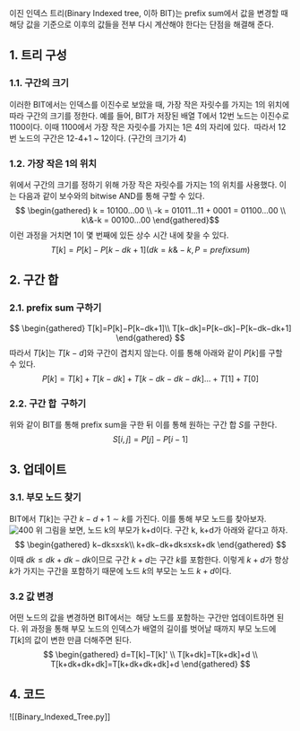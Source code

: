 이진 인덱스 트리(Binary Indexed tree, 이하 BIT)는 prefix sum에서 값을 변경할 때 해당 값을 기준으로 이후의 값들을 전부 다시 계산해야 한다는 단점을 해결해 준다.
## 1. 트리 구성
### 1.1. 구간의 크기
이러한 BIT에서는 인덱스를 이진수로 보았을 때, 가장 작은 자릿수를 가지는 1의 위치에 따라 구간의 크기를 정한다. 예를 들어, BIT가 저장된 배열 T에서 12번 노드는 이진수로 1100이다. 이때 1100에서 가장 작은 자릿수를 가지는 1은 4의 자리에 있다.  따라서 12번 노드의 구간은 12-4+1 ~ 12이다. (구간의 크기가 4)

### 1.2. 가장 작은 1의 위치
위에서 구간의 크기를 정하기 위해 가장 작은 자릿수를 가지는 1의 위치를 사용했다. 이는 다음과 같이 보수와의 bitwise AND를 통해 구할 수 있다.
$$
\begin{gathered}
k = 10100...00 \\
-k = 01011...11 + 0001 = 01100...00 \\
k\&-k = 00100...00
\end{gathered}$$
이런 과정을 거치면 1이 몇 번째에 있든 상수 시간 내에 찾을 수 있다.
$$T[k]=P[k]−P[k−dk+1](dk=k\&−k,P=prefixsum)$$
## 2. 구간 합
### 2.1. prefix sum 구하기
$$
\begin{gathered}
T[k]=P[k]−P[k−dk+1]\\
T[k−dk]=P[k−dk]−P[k−dk−dk+1]
\end{gathered}
$$
따라서 $T[k]$는 $T[k-d]$와 구간이 겹치지 않는다. 이를 통해 아래와 같이 $P[k]$를 구할 수 있다.
$$P[k]=T[k]+T[k−dk]+T[k−dk−dk−dk]...+T[1]+T[0]$$
### 2.2. 구간 합  구하기
위와 같이 BIT를 통해 prefix sum을 구한 뒤 이를 통해 원하는 구간 합 $S$를 구한다.
$$ S[i,j]=P[j]−P[i−1] $$
## 3. 업데이트
### 3.1. 부모 노드 찾기
BIT에서 $T[k]$는 구간 $k-d+1 \sim k$를 가진다. 이를 통해 부모 노드를 찾아보자.
![400](BIT구조.png)
위 그림을 보면, 노드 k의 부모가 k+d이다. 구간 k, k+d가 아래와 같다고 하자.
$$ \begin{gathered}
k−dk≤x≤k\\
k+dk−dk+dk≤x≤k+dk
\end{gathered} $$
이때 $dk≤dk+dk−dk$이므로 구간 $k+d$는 구간 $k$를 포함한다. 이렇게 $k+d$가 항상 $k$가 가지는 구간을 포함하기 때문에 노드 $k$의 부모는 노드 $k+d$이다.
### 3.2 값 변경
어떤 노드의 값을 변경하면 BIT에서는  해당 노드를 포함하는 구간만 업데이트하면 된다. 위 과정을 통해 부모 노드의 인덱스가 배열의 길이를 벗어날 때까지 부모 노드에 $T[k]$의 값이 변한 만큼 더해주면 된다.
$$
\begin{gathered}
d=T[k]−T[k]' \\
T[k+dk]=T[k+dk]+d \\
T[k+dk+dk+dk]=T[k+dk+dk+dk]+d
\end{gathered}
$$
## 4. 코드
![[Binary_Indexed_Tree.py]]
